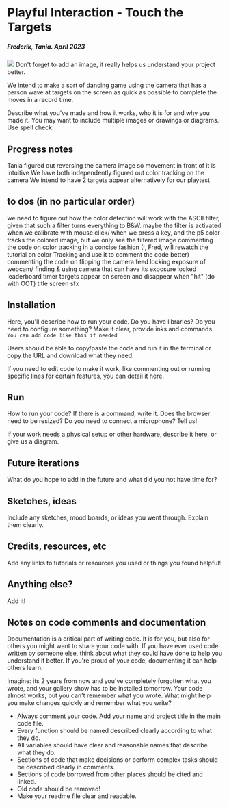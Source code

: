 # Playful Interaction - Touch the Targets
##### Frederik, Tania. April 2023 

![](img.png)
Don't forget to add an image, it really helps us understand your project better. 

We intend to make a sort of dancing game using the camera that has a person wave at targets on the screen as quick as possible to complete the moves in a record time.  

Describe what you've made and how it works, who it is for and why you made it. You may want to include multiple images or drawings or diagrams. Use spell check. 

## Progress notes
Tania figured out reversing the camera image so movement in front of it is intuitive
We have both independently figured out color tracking on the camera
We intend to have 2 targets appear alternatively for our playtest 


## to dos (in no particular order)
we need to figure out how the color detection will work with the ASCII filter, given that such a filter turns everything to B&W. maybe the filter is activated when we calibrate with mouse click/ when we press a key, and the p5 color tracks the colored image, but we only see the filtered image
commenting the code on color tracking in a concise fashion (I, Fred, will rewatch the tutorial on color Tracking and use it to comment the code better)
commenting the code on flipping the camera feed
locking exposure of webcam/ finding & using camera that can have its exposure locked
leaderboard
timer
targets appear on screen and disappear when "hit" (do with OOT)
title screen
sfx



## Installation
Here, you'll describe how to run your code. Do you have libraries? Do you need to configure something? Make it clear, provide inks and commands. 
``` You can add code like this if needed  ``` 

Users should be able to copy/paste the code and run it in the terminal or copy the URL and download what they need. 

If you need to edit code to make it work, like commenting out or running specific lines for certain features, you can detail it here. 

## Run
How to run your code? If there is a command, write it. Does the browser need to be resized? Do you need to connect a microphone? Tell us!

If your work needs a physical setup or other hardware, describe it here, or give us a diagram.

## Future iterations
What do you hope to add in the future and what did you not have time for? 

## Sketches, ideas
Include any sketches, mood boards, or ideas you went through. Explain them clearly. 

## Credits, resources, etc 
Add any links to tutorials or resources you used or things you found helpful! 

## Anything else? 
Add it!

## Notes on code comments and documentation

Documentation is a critical part of writing code. It is for you, but also for others you might want to share your code with. If you have ever used code written by someone else, think about what they could have done to help you understand it better. If you're proud of your code, documenting it can help others learn.

Imagine: its 2 years from now and you've completely forgotten what you wrote, and your gallery show has to be installed tomorrow. Your code almost works, but you can't remember what you wrote. What might help you make changes quickly and remember what you write?

- Always comment your code. Add your name and project title in the main code file.  
- Every function should be named described clearly according to what they do.  
- All variables should have clear and reasonable names that describe what they do. 
- Sections of code that make decisions or perform complex tasks should be described clearly in comments.  
- Sections of code borrowed from other places should be cited and linked.  
- Old code should be removed!  
- Make your readme file clear and readable. 